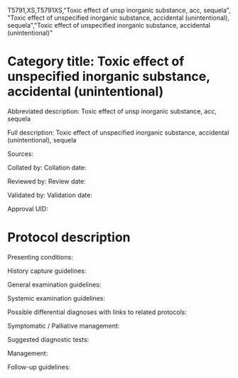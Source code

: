 T5791,XS,T5791XS,"Toxic effect of unsp inorganic substance, acc, sequela", "Toxic effect of unspecified inorganic substance, accidental (unintentional), sequela","Toxic effect of unspecified inorganic substance, accidental (unintentional)"
# Category title: Toxic effect of unspecified inorganic substance, accidental (unintentional)

Abbreviated description: Toxic effect of unsp inorganic substance, acc, sequela

Full description: Toxic effect of unspecified inorganic substance, accidental (unintentional), sequela

Sources:

Collated by:
Collation date:

Reviewed by:
Review date:

Validated by:
Validation date:

Approval UID:

# Protocol description

Presenting conditions:

History capture guidelines:

General examination guidelines:

Systemic examination guidelines:

Possible differential diagnoses with links to related protocols:

Symptomatic / Palliative management:

Suggested diagnostic tests:

Management:

Follow-up guidelines:
